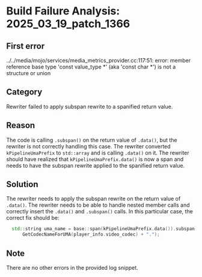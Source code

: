 # Build Failure Analysis: 2025_03_19_patch_1366

## First error

../../media/mojo/services/media_metrics_provider.cc:117:51: error: member reference base type 'const value_type *' (aka 'const char *') is not a structure or union

## Category
Rewriter failed to apply subspan rewrite to a spanified return value.

## Reason
The code is calling `.subspan()` on the return value of `.data()`, but the rewriter is not correctly handling this case. The rewriter converted `kPipelineUmaPrefix` to `std::array` and is calling `.data()` on it. The rewriter should have realized that `kPipelineUmaPrefix.data()` is now a span and needs to have the subspan rewrite applied to the spanified return value.

## Solution
The rewriter needs to apply the subspan rewrite on the return value of `.data()`. The rewriter needs to be able to handle nested member calls and correctly insert the `.data()` and `.subspan()` calls.
In this particular case, the correct fix should be:

```c++
  std::string uma_name = base::span(kPipelineUmaPrefix.data()).subspan(
      GetCodecNameForUMA(player_info.video_codec) + ".");
```

## Note
There are no other errors in the provided log snippet.